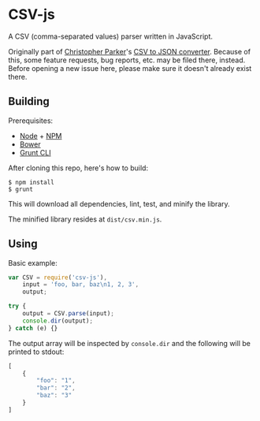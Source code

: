 CSV-js
======

A CSV (comma-separated values) parser written in JavaScript.

Originally part of [Christopher Parker][github-cparker15]'s [CSV to JSON converter][github-csv-to-json]. Because of this, some feature requests, bug reports, etc. may be filed there, instead. Before opening a new issue here, please make sure it doesn't already exist there.

Building
--------

Prerequisites:

* [Node][nodejs] + [NPM][npmjs]
* [Bower][bower]
* [Grunt CLI][gruntjs]

After cloning this repo, here's how to build:

    $ npm install
    $ grunt

This will download all dependencies, lint, test, and minify the library.

The minified library resides at `dist/csv.min.js`.

Using
-----

Basic example:

```javascript
var CSV = require('csv-js'),
    input = 'foo, bar, baz\n1, 2, 3',
    output;

try {
    output = CSV.parse(input);
    console.dir(output);
} catch (e) {}
```

The output array will be inspected by `console.dir` and the following will be printed to stdout:

```javascript
[
    {
        "foo": "1",
        "bar": "2",
        "baz": "3"
    }
]
```

[github-cparker15]: https://github.com/cparker15
[github-csv-to-json]: https://github.com/cparker15/csv-to-json
[nodejs]: http://nodejs.org/
[npmjs]: http://npmjs.org/
[bower]: http://bower.io/
[gruntjs]: http://gruntjs.com/
